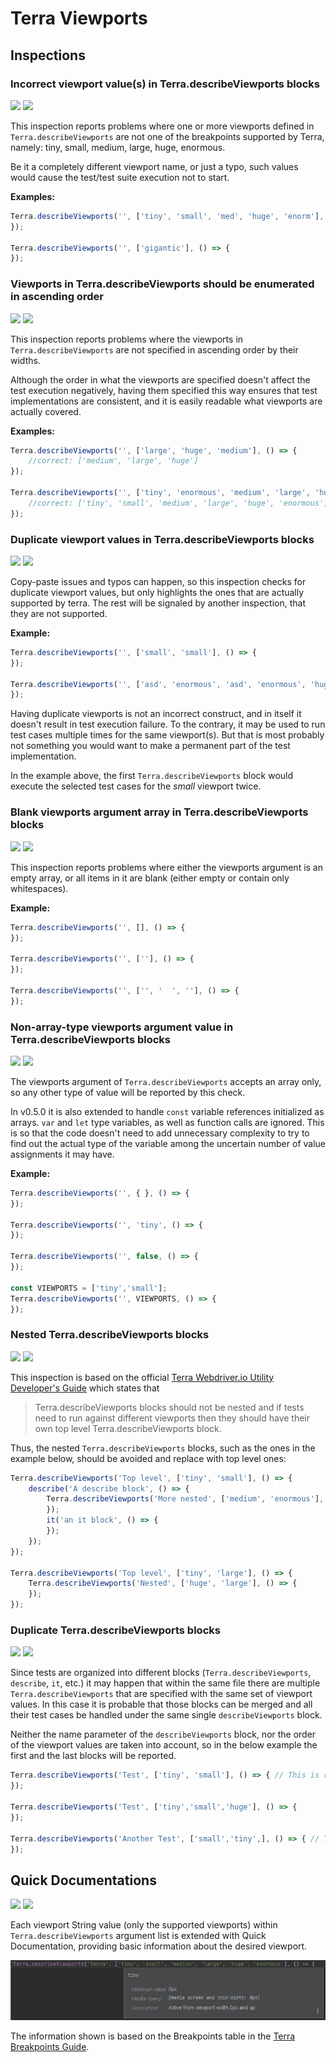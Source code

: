 # Terra Viewports

## Inspections

### Incorrect viewport value(s) in Terra.describeViewports blocks

![](https://img.shields.io/badge/since-0.1.0-blue) [![](https://img.shields.io/badge/implementation-TerraDescribeViewportsInspection-blue)](../src/main/java/com/picimako/terra/wdio/viewports/inspection/TerraDescribeViewportsInspection.java)

This inspection reports problems where one or more viewports defined in `Terra.describeViewports` are not one of the breakpoints supported by Terra, namely:
tiny, small, medium, large, huge, enormous.

Be it a completely different viewport name, or just a typo, such values would cause the test/test suite execution not to start.

**Examples:**

```javascript
Terra.describeViewports('', ['tiny', 'small', 'med', 'huge', 'enorm'], () => {
});

Terra.describeViewports('', ['gigantic'], () => {
});
```

### Viewports in Terra.describeViewports should be enumerated in ascending order

![](https://img.shields.io/badge/since-0.1.0-blue) [![](https://img.shields.io/badge/implementation-TerraDescribeViewportsInspection-blue)](../src/main/java/com/picimako/terra/wdio/viewports/inspection/TerraDescribeViewportsInspection.java)

This inspection reports problems where the viewports in `Terra.describeViewports` are not specified in ascending order by their widths.

Although the order in what the viewports are specified doesn't affect the test execution negatively,
having them specified this way ensures that test implementations are consistent, and it is easily readable what viewports are actually covered.

**Examples:**

```javascript
Terra.describeViewports('', ['large', 'huge', 'medium'], () => {
    //correct: ['medium', 'large', 'huge']
});

Terra.describeViewports('', ['tiny', 'enormous', 'medium', 'large', 'huge', 'small'], () => {
    //correct: ['tiny', 'small', 'medium', 'large', 'huge', 'enormous']
});
```

### Duplicate viewport values in Terra.describeViewports blocks

![](https://img.shields.io/badge/since-0.1.0-blue) [![](https://img.shields.io/badge/implementation-TerraDescribeViewportsInspection-blue)](../src/main/java/com/picimako/terra/wdio/viewports/inspection/TerraDescribeViewportsInspection.java)

Copy-paste issues and typos can happen, so this inspection checks for duplicate viewport values, but only highlights
the ones that are actually supported by terra. The rest will be signaled by another inspection, that they are not supported.

**Example:**

```javascript
Terra.describeViewports('', ['small', 'small'], () => {
});

Terra.describeViewports('', ['asd', 'enormous', 'asd', 'enormous', 'huge', 'enormous'], () => {
});
```

Having duplicate viewports is not an incorrect construct, and in itself it doesn't result in test execution failure.
To the contrary, it may be used to run test cases multiple times for the same viewport(s). But that is most probably not something you would want to
make a permanent part of the test implementation.

In the example above, the first `Terra.describeViewports` block would execute the selected test cases for the *small* viewport twice.

### Blank viewports argument array in Terra.describeViewports blocks

![](https://img.shields.io/badge/since-0.1.0-blue) [![](https://img.shields.io/badge/implementation-TerraDescribeViewportsInspection-blue)](../src/main/java/com/picimako/terra/wdio/viewports/inspection/TerraDescribeViewportsInspection.java)

This inspection reports problems where either the viewports argument is an empty array, or all items in it are blank
(either empty or contain only whitespaces).

**Example:**

```javascript
Terra.describeViewports('', [], () => {
});

Terra.describeViewports('', [''], () => {
});

Terra.describeViewports('', ['', '  ', ''], () => {
});
```

### Non-array-type viewports argument value in Terra.describeViewports blocks

![](https://img.shields.io/badge/since-0.1.0-blue) [![](https://img.shields.io/badge/implementation-TerraDescribeViewportsInspection-blue)](../src/main/java/com/picimako/terra/wdio/viewports/inspection/TerraDescribeViewportsInspection.java)

The viewports argument of `Terra.describeViewports` accepts an array only, so any other type of value will be reported by this check.

In v0.5.0 it is also extended to handle `const` variable references initialized as arrays. `var` and `let` type variables, as well as
function calls are ignored. This is so that the code doesn't need to add unnecessary complexity to try to find out the actual type of the variable
among the uncertain number of value assignments it may have.

**Example:**

```javascript
Terra.describeViewports('', { }, () => {
});

Terra.describeViewports('', 'tiny', () => {
});

Terra.describeViewports('', false, () => {
});

const VIEWPORTS = ['tiny','small'];
Terra.describeViewports('', VIEWPORTS, () => {
});
```

### Nested Terra.describeViewports blocks

![](https://img.shields.io/badge/since-0.1.0-blue) [![](https://img.shields.io/badge/implementation-NestedTerraDescribeViewportsBlocksNotAllowedInspection-blue)](../src/main/java/com/picimako/terra/wdio/viewports/inspection/NestedTerraDescribeViewportsBlocksNotAllowedInspection.java)

This inspection is based on the official [Terra Webdriver.io Utility Developer's Guide](https://github.com/cerner/terra-toolkit-boneyard/blob/main/docs/Wdio_Utility.md)
which states that
> Terra.describeViewports blocks should not be nested and if tests need to run against different viewports then they should have their own top level Terra.describeViewports block.

Thus, the nested `Terra.describeViewports` blocks, such as the ones in the example below, should be avoided and replace with top level ones:

```javascript
Terra.describeViewports('Top level', ['tiny', 'small'], () => {
    describe('A describe block', () => {
        Terra.describeViewports('More nested', ['medium', 'enormous'], () => {
        });
        it('an it block', () => {
        });
    });
});

Terra.describeViewports('Top level', ['tiny', 'large'], () => {
    Terra.describeViewports('Nested', ['huge', 'large'], () => {
    });
});
```

### Duplicate Terra.describeViewports blocks

![](https://img.shields.io/badge/since-0.4.0-blue) [![](https://img.shields.io/badge/implementation-DuplicateDescribeViewportsBlockInspection-blue)](../src/main/java/com/picimako/terra/wdio/viewports/inspection/DuplicateDescribeViewportsBlockInspection.java)

Since tests are organized into different blocks (`Terra.describeViewports`, `describe`, `it`, etc.) it may happen that within the same file there are multiple `Terra.describeViewports`
that are specified with the same set of viewport values. In this case it is probable that those blocks can be merged and all their test cases be handled under the same single
`describeViewports` block.

Neither the name parameter of the `describeViewports` block, nor the order of the viewport values are taken into account, so in the below example the first and the last blocks will be reported.

```javascript
Terra.describeViewports('Test', ['tiny', 'small'], () => { // This is reported.
});

Terra.describeViewports('Test', ['tiny','small','huge'], () => {
});

Terra.describeViewports('Another Test', ['small','tiny',], () => { // This is also reported.
});
```

## Quick Documentations

![](https://img.shields.io/badge/since-0.1.0-blue) [![](https://img.shields.io/badge/implementation-TerraDescribeViewportsDocumentationProvider-blue)](../src/main/java/com/picimako/terra/documentation/TerraDescribeViewportsDocumentationProvider.java)

Each viewport String value (only the supported viewports) within `Terra.describeViewports` argument list is extended with Quick Documentation, providing
basic information about the desired viewport.

![terra-viewport-quick-documentation](../assets/terra-viewport-quick-documentation.png)

The information shown is based on the Breakpoints table in the [Terra Breakpoints Guide](https://engineering.cerner.com/terra-ui/components/terra-breakpoints/breakpoints/about#breakpoints).

